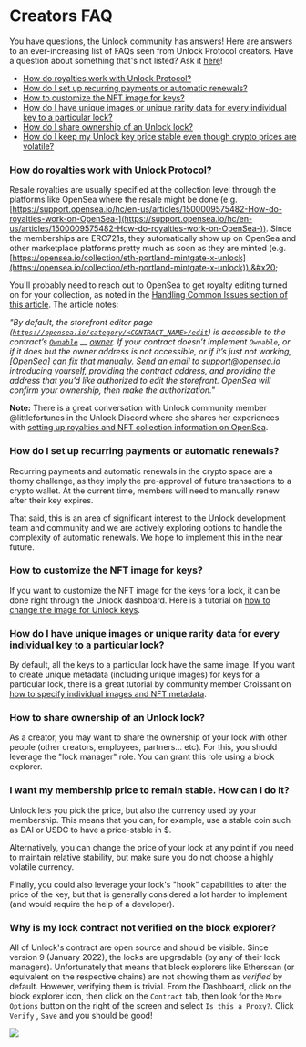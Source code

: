 # Creators FAQ

You have questions, the Unlock community has answers! Here are answers to an ever-increasing list of FAQs seen from Unlock Protocol creators. Have a question about something that's not listed? Ask it [here](https://discord.gg/uEtjWAYJPj)!

* [How do royalties work with Unlock Protocol?](faq.md#how-do-royalties-work-with-unlock-protocol)
* [How do I set up recurring payments or automatic renewals?](faq.md#how-do-i-set-up-recurring-payments-or-automatic-renewals)
* [How to customize the NFT image for keys?](faq.md#how-to-customize-the-nft-image-for-keys)
* [How do I have unique images or unique rarity data for every individual key to a particular lock?](faq.md#how-do-i-have-unique-images-or-unique-rarity-data-for-every-individual-key-to-a-particular-lock)
* [How do I share ownership of an Unlock lock?](faq.md#how-to-share-ownership-of-an-unlock-lock)
* [How do I keep my Unlock key price stable even though crypto prices are volatile?](faq.md#i-want-my-membership-price-to-remain-stable.-how-can-i-do-it)



### How do royalties work with Unlock Protocol?

Resale royalties are usually specified at the collection level through the platforms like OpenSea where the resale might be done (e.g. [https://support.opensea.io/hc/en-us/articles/1500009575482-How-do-royalties-work-on-OpenSea-](https://support.opensea.io/hc/en-us/articles/1500009575482-How-do-royalties-work-on-OpenSea-)). Since the memberships are ERC721s, they automatically show up on OpenSea and other marketplace platforms pretty much as soon as they are minted (e.g. [https://opensea.io/collection/eth-portland-mintgate-x-unlock](https://opensea.io/collection/eth-portland-mintgate-x-unlock)).&#x20;

You'll probably need to reach out to OpenSea to get royalty editing turned on for your collection, as noted in the [Handling Common Issues section of this article](https://medium.com/opensea/how-to-create-your-own-marketplace-on-opensea-in-three-minutes-or-less-12373ca5818a). The article notes:

_"By default, the storefront editor page (_[_`https://opensea.io/category/<CONTRACT_NAME>/edit`_](https://opensea.io/category/%3CCONTRACT\_NAME%3E/edit)_) is accessible to the contract’s_ [_`Ownable`_](https://github.com/OpenZeppelin/openzeppelin-solidity/blob/0dded493a03623c93845c2d58634c229862ab54a/contracts/ownership/Ownable.sol#L22-L27) __ [_owner_](https://github.com/OpenZeppelin/openzeppelin-solidity/blob/0dded493a03623c93845c2d58634c229862ab54a/contracts/ownership/Ownable.sol#L22-L27)_. If your contract doesn’t implement `Ownable`, or if it does but the owner address is not accessible, or if it’s just not working, \[OpenSea] can fix that manually. Send an email to_ [_support@opensea.io_](mailto:support@opensea.io) _introducing yourself, providing the contract address, and providing the address that you’d like authorized to edit the storefront. OpenSea will confirm your ownership, then make the authorization."_

**Note:** There is a great conversation with Unlock community member @littlefortunes in the Unlock Discord where she shares her experiences with [setting up royalties and NFT collection information on OpenSea](https://discord.com/channels/462280183425138719/835883502297284628/934784500301451264).

### **How do I set up recurring payments or automatic renewals?** <a href="#how-do-i-set-up-recurring-payments-or-automatic-renewals" id="how-do-i-set-up-recurring-payments-or-automatic-renewals"></a>

Recurring payments and automatic renewals in the crypto space are a thorny challenge, as they imply the pre-approval of future transactions to a crypto wallet. At the current time, members will need to manually renew after their key expires.&#x20;

That said, this is an area of significant interest to the Unlock development team and community and we are actively exploring options to handle the complexity of automatic renewals. We hope to implement this in the near future.

### How to customize the NFT image for keys?

If you want to customize the NFT image for the keys for a lock, it can be done right through the Unlock dashboard. Here is a tutorial on [how to change the image for Unlock keys](customizing-the-nft.md#customize-each-memberships-icon).

### How do I have unique images or unique rarity data for every individual key to a particular lock?

By default, all the keys to a particular lock have the same image. If you want to create unique metadata (including unique images) for keys for a particular lock, there is a great tutorial by community member Croissant on [how to specify individual images and NFT metadata](tutorials-1/customizing-locks-on-opensea.md).

### How to share ownership of an Unlock lock?

As a creator, you may want to share the ownership of your lock with other people (other creators, employees, partners... etc). For this, you should leverage the "lock manager" role. You can grant this role using a block explorer.

### I want my membership price to remain stable. How can I do it?

Unlock lets you pick the price, but also the currency used by your membership. This means that you can, for example, use a stable coin such as DAI or USDC to have a price-stable in $.

Alternatively, you can change the price of your lock at any point if you need to maintain relative stability, but make sure you do not choose a highly volatile currency.

Finally, you could also leverage your lock's "hook" capabilities to alter the price of the key, but that is generally considered a lot harder to implement (and would require the help of a developer).

### Why is my lock contract not verified on the block explorer?

All of Unlock's contract are open source and should be visible. Since version 9 (January 2022), the locks are upgradable (by any of their lock managers). Unfortunately that means that block explorers like Etherscan (or equivalent on the respective chains) are not showing them as _verified_ by default. However, verifying them is trivial. From the Dashboard, click on the block explorer icon, then click on the `Contract` tab, then look for the `More Options` button on the right of the screen and select `Is this a Proxy?`. Click `Verify` , `Save` and you should be good!

![](<../.gitbook/assets/Screen Recording 2022-02-08 at 06.40.07 PM.gif>)

